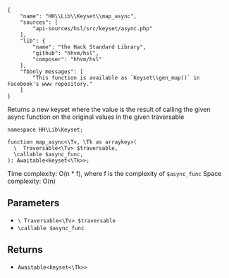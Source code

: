 ``` yamlmeta
{
    "name": "HH\\Lib\\Keyset\\map_async",
    "sources": [
        "api-sources/hsl/src/keyset/async.php"
    ],
    "lib": {
        "name": "the Hack Standard Library",
        "github": "hhvm/hsl",
        "composer": "hhvm/hsl"
    },
    "fbonly messages": [
        "This function is available as `Keyset\\gen_map()` in Facebook's www repository."
    ]
}
```




Returns a new keyset where the value is the result of calling the
given async function on the original values in the given traversable




``` Hack
namespace HH\Lib\Keyset;

function map_async<\Tv, \Tk as arraykey>(
  \  Traversable<\Tv> $traversable,
  \callable $async_func,
): Awaitable<keyset<\Tk>>;
```




Time complexity: O(n * f), where f is the complexity of ` $async_func `
Space complexity: O(n)




## Parameters




+ ` \ Traversable<\Tv> $traversable `
+ ` \callable $async_func `




## Returns




* ` Awaitable<keyset<\Tk>> `
<!-- HHAPIDOC -->
